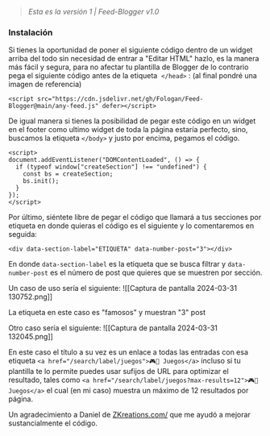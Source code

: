 
>  *Esta es la versión 1 | Feed-Blogger v1.0*


### Instalación
Si tienes la oportunidad de poner el siguiente código dentro de un widget arriba del todo sin necesidad de entrar a "Editar HTML" hazlo, es la manera más fácil y segura, para no afectar tu plantilla de Blogger de lo contrario pega el siguiente código antes de la etiqueta  `</head>` : (al final pondré una imagen de referencia)


```
<script src="https://cdn.jsdelivr.net/gh/Fologan/Feed-Blogger@main/any-feed.js" defer></script>
```


De igual manera si tienes la posibilidad de pegar este código en un widget en el footer como ultimo widget de toda la página estaría perfecto, sino, buscamos la etiqueta `</body>` y justo por encima, pegamos el código.


```
<script>
document.addEventListener("DOMContentLoaded", () => {
  if (typeof window["createSection"] !== "undefined") {
    const bs = createSection;
    bs.init();
  }
});
</script>
```


Por último, siéntete libre de pegar el código que llamará a tus secciones por etiqueta en donde quieras el código es el siguiente y lo comentaremos en seguida:


```
<div data-section-label="ETIQUETA" data-number-post="3"></div>
```

En donde `data-section-label` es la etiqueta que se busca filtrar y `data-number-post` es el número de post que quieres que se muestren por sección.


Un caso de uso sería el siguiente:
![[Captura de pantalla 2024-03-31 130752.png]]

La etiqueta en este caso es "famosos" y muestran "3" post


Otro caso sería el siguiente:
![[Captura de pantalla 2024-03-31 132045.png]]

En este caso el título a su vez es un enlace a todas las entradas con esa etiqueta `<a href="/search/label/juegos">🎮👾 Juegos</a>` incluso si tu plantilla te lo permite puedes usar sufijos de URL para optimizar el resultado, tales como `<a href="/search/label/juegos?max-results=12">🎮👾 Juegos</a>` el cual (en mi caso) muestra un máximo de 12 resultados por página.

Un agradecimiento a Daniel de [ZKreations.com/](https://www.zkreations.com/) que me ayudó a mejorar sustancialmente el código.